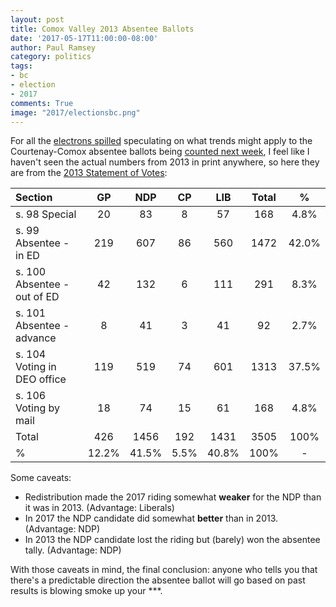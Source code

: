 ```yaml
---
layout: post
title: Comox Valley 2013 Absentee Ballots
date: '2017-05-17T11:00:00-08:00'
author: Paul Ramsey
category: politics
tags:
- bc
- election
- 2017
comments: True
image: "2017/electionsbc.png"
---
```


For all the [electrons spilled](http://www.cbc.ca/news/canada/british-columbia/absentee-voting-explained-1.4108548) speculating on what trends might apply to the Courtenay-Comox absentee ballots being [counted next week](http://www.cbc.ca/news/canada/british-columbia/bc-recounts-1.4114329), I feel like I haven't seen the actual numbers from 2013 in print anywhere, so here they are from the [2013 Statement of Votes](elections.bc.ca/docs/rpt/2013GE/2013-GE-SOV.pdf):

| Section                     | GP    | NDP   | CP   | LIB   | Total | %     |
|:----------------------------|:-----:|:-----:|:----:|:-----:|:-----:|:-----:|
| s. 98 Special               | 20    | 83    | 8    | 57    | 168   | 4.8%  |
| s. 99 Absentee - in ED      | 219   | 607   | 86   | 560   | 1472  | 42.0% |
| s. 100 Absentee - out of ED | 42    | 132   | 6    | 111   | 291   | 8.3%  |
| s. 101 Absentee - advance   | 8     | 41    | 3    | 41    | 92    | 2.7%  |
| s. 104 Voting in DEO office | 119   | 519   | 74   | 601   | 1313  | 37.5% |
| s. 106 Voting by mail       | 18    | 74    | 15   | 61    | 168   | 4.8%  |
| Total                       | 426   | 1456  | 192  | 1431  | 3505  | 100%  |
| %                           | 12.2% | 41.5% | 5.5% | 40.8% | 100%  | -     |

Some caveats: 

* Redistribution made the 2017 riding somewhat **weaker** for the NDP than it was in 2013. (Advantage: Liberals)
* In 2017 the NDP candidate did somewhat **better** than in 2013. (Advantage: NDP)
* In 2013 the NDP candidate lost the riding but (barely) won the absentee tally. (Advantage: NDP)

With those caveats in mind, the final conclusion: anyone who tells you that there's a predictable direction the absentee ballot will go based on past results is blowing smoke up your \*\*\*.

